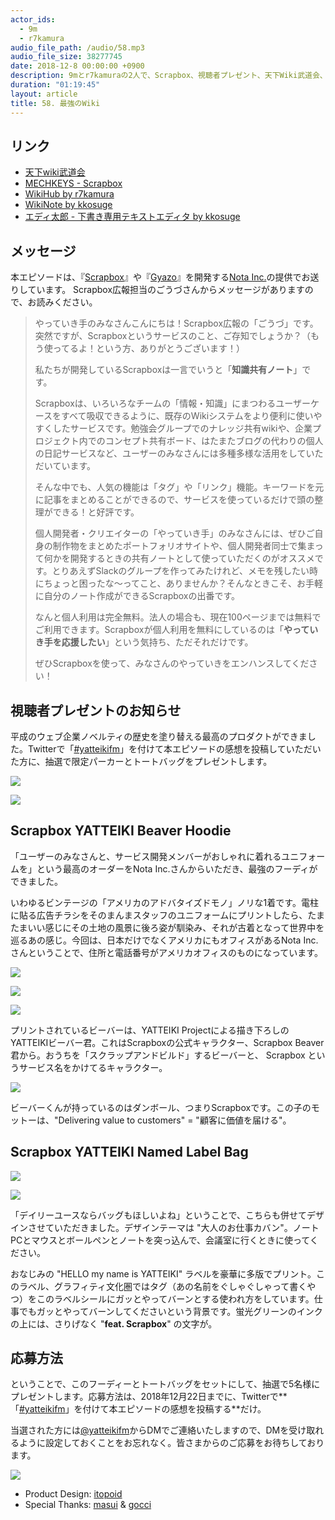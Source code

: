 ```yaml
---
actor_ids:
  - 9m
  - r7kamura
audio_file_path: /audio/58.mp3
audio_file_size: 38277745
date: 2018-12-8 00:00:00 +0900
description: 9mとr7kamuraの2人で、Scrapbox、視聴者プレゼント、天下Wiki武道会、最強のWiki、Wikiの本質、エディタ太郎などについて話しました。
duration: "01:19:45"
layout: article
title: 58. 最強のWiki
---
```


## リンク

- [天下wiki武道会](https://connpass.com/event/27643/)
- [MECHKEYS - Scrapbox](https://scrapbox.io/MECHKEYS/)
- [WikiHub by r7kamura](https://wikihub.io/)
- [WikiNote by kkosuge](https://wikinote.net/)
- [エディ太郎 - 下書き専用テキストエディタ by kkosuge](https://editaro.com/)

## メッセージ

本エピソードは、『[Scrapbox](https://scrapbox.io/)』や『[Gyazo](https://gyazo.com/)』を開発する[Nota Inc.](https://notainc.com/)の提供でお送りしています。
Scrapbox広報担当のごうづさんからメッセージがありますので、お読みください。

> やっていき手のみなさんこんにちは！Scrapbox広報の「ごうづ」です。 突然ですが、Scrapboxというサービスのこと、ご存知でしょうか？（もう使ってるよ！という方、ありがとうございます！）
>
> 私たちが開発しているScrapboxは一言でいうと「**知識共有ノート**」です。
>
> Scrapboxは、いろいろなチームの「情報・知識」にまつわるユーザーケースをすべて吸収できるように、既存のWikiシステムをより便利に使いやすくしたサービスです。勉強会グループでのナレッジ共有wikiや、企業プロジェクト内でのコンセプト共有ボード、はたまたブログの代わりの個人の日記サービスなど、ユーザーのみなさんには多種多様な活用をしていただいています。
>
> そんな中でも、人気の機能は「タグ」や「リンク」機能。キーワードを元に記事をまとめることができるので、サービスを使っているだけで頭の整理ができる！と好評です。
>
> 個人開発者・クリエイターの「やっていき手」のみなさんには、ぜひご自身の制作物をまとめたポートフォリオサイトや、個人開発者同士で集まって何かを開発するときの共有ノートとして使っていただくのがオススメです。とりあえずSlackのグループを作ってみたけれど、メモを残したい時にちょっと困ったな〜ってこと、ありませんか？そんなときこそ、お手軽に自分のノート作成ができるScrapboxの出番です。
>
> なんと個人利用は完全無料。法人の場合も、現在100ページまでは無料でご利用できます。Scrapboxが個人利用を無料にしているのは「**やっていき手を応援したい**」という気持ち、ただそれだけです。
>
> ぜひScrapboxを使って、みなさんのやっていきをエンハンスしてください！

## 視聴者プレゼントのお知らせ

平成のウェブ企業ノベルティの歴史を塗り替える最高のプロダクトができました。Twitterで「[#yatteikifm](https://twitter.com/search?q=%23yatteikifm)」を付けて本エピソードの感想を投稿していただいた方に、抽選で限定パーカーとトートバッグをプレゼントします。

![](/images/slideshows/58/sb1.png)

![](/images/slideshows/58/sb2.png)

## Scrapbox YATTEIKI Beaver Hoodie

「ユーザーのみなさんと、サービス開発メンバーがおしゃれに着れるユニフォームを」という最高のオーダーをNota Inc.さんからいただき、最強のフーディができました。

いわゆるビンテージの「アメリカのアドバタイズドモノ」ノリな1着です。電柱に貼る広告チラシをそのまんまスタッフのユニフォームにプリントしたら、たまたまいい感じにその土地の風景に後ろ姿が馴染み、それが古着となって世界中を巡るあの感じ。今回は、日本だけでなくアメリカにもオフィスがあるNota Inc.さんということで、住所と電話番号がアメリカオフィスのものになっています。

![](/images/slideshows/58/sb3.png)

![](/images/slideshows/58/sb4.png)

![](/images/slideshows/58/sb7.png)

プリントされているビーバーは、YATTEIKI Projectによる描き下ろしのYATTEIKIビーバー君。これはScrapboxの公式キャラクター、Scrapbox Beaver君から。おうちを「スクラップアンドビルド」するビーバーと、 Scrapbox というサービス名をかけてるキャラクター。

![](/images/slideshows/58/sbb.png)

ビーバーくんが持っているのはダンボール、つまりScrapboxです。この子のモットーは、"Delivering value to customers" = "顧客に価値を届ける"。

## Scrapbox YATTEIKI Named Label Bag

![](/images/slideshows/58/sb6.png)

![](/images/slideshows/58/sb5.png)

「デイリーユースならバッグもほしいよね」ということで、こちらも併せてデザインさせていただきました。デザインテーマは "大人のお仕事カバン"。ノートPCとマウスとボールペンとノートを突っ込んで、会議室に行くときに使ってください。

おなじみの "HELLO my name is YATTEIKI" ラベルを豪華に多版でプリント。このラベル、グラフィティ文化圏ではタグ（あの名前をぐしゃぐしゃって書くやつ）をこのラベルシールにガッとやってバーンとする使われ方をしています。仕事でもガッとやってバーンしてくださいという背景です。蛍光グリーンのインクの上には、さりげなく "**feat. Scrapbox**" の文字が。

## 応募方法

ということで、このフーディーとトートバッグをセットにして、抽選で5名様にプレゼントします。応募方法は、2018年12月22日までに、Twitterで**「[#yatteikifm](https://twitter.com/search?q=%23yatteikifm)」を付けて本エピソードの感想を投稿する**だけ。

当選された方には[@yatteikifm](https://twitter.com/yatteikifm)からDMでご連絡いたしますので、DMを受け取れるように設定しておくことをお忘れなく。皆さまからのご応募をお待ちしております。

![](/images/slideshows/58/masui.png)

- Product Design: [itopoid](https://twitter.com/itopoid)
- Special Thanks: [masui](https://twitter.com/masui) & [gocci](https://twitter.com/kanapon_i)
